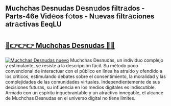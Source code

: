 ## Muchchas Desnudas D𝚎sn𝚞dos filtr𝚊dos - Parts-46e Vid𝚎os f𝚘tos - N𝚞evas filtr𝚊ciones atr𝚊ctivas EeqLU

# <h2><a href="http://mb6qro.tromn.icu/?c=Muchchas+Desnudas">🔗👉👉👉 Muchchas Desnudas 🔗🔗</a></h2>

[![Muchchas Desnudas nuevo](https://i.imgur.com/pEAQMta.gif)](http://mb6qro.tromn.icu/?c=Muchchas+Desnudas)
Muchchas Desnudas, un individuo complejo y estimulante, se resiste a la descripción fácil. Su método poco convencional de interactuar con el público en línea ha atraído y ofendido a los críticos, estimulando debates sobre el consentimiento, la moralidad y las complejidades de las comunidades virtuales. Independientemente de sus decisiones futuras, su influencia en los medios digitales es indiscutible. Armado con un espíritu inquebrantable y un atractivo innegable, el alcance de Muchchas Desnudas en el universo digital no tiene límites.
